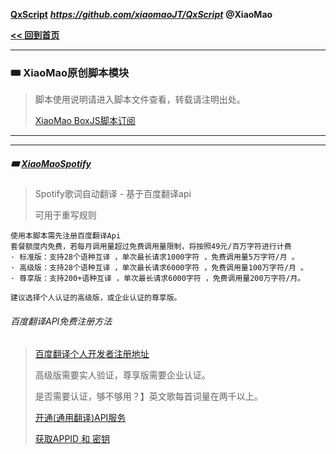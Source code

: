 **[QxScript](https://github.com/xiaomaoJT/QxScript)**   ***https://github.com/xiaomaoJT/QxScript***  **@XiaoMao**

**[<< 回到首页](https://github.com/xiaomaoJT/QxScript)** 


------


### 🎟 XiaoMao原创脚本模块

> 脚本使用说明请进入脚本文件查看，转载请注明出处。
>
> [XiaoMao BoxJS脚本订阅](https://raw.githubusercontent.com/xiaomaoJT/QxScript/main/rewrite/boxJS/XiaoMao.json)



------------
------------

##### 🎟  [XiaoMaoSpotify](https://raw.githubusercontent.com/xiaomaoJT/QxScript/main/rewrite/boxJS/XiaoMaoSpotify.js)
> Spotify歌词自动翻译 - 基于百度翻译api
>
> 可用于重写规则

```text
使用本脚本需先注册百度翻译Api
套餐额度内免费，若每月调用量超过免费调用量限制，将按照49元/百万字符进行计费
· 标准版：支持28个语种互译 ，单次最长请求1000字符 ，免费调用量5万字符/月 。
· 高级版：支持28个语种互译 ，单次最长请求6000字符 ，免费调用量100万字符/月 。
· 尊享版：支持200+语种互译 ，单次最长请求6000字符 ，免费调用量200万字符/月。

建议选择个人认证的高级版，或企业认证的尊享版。
```
###### 百度翻译API免费注册方法

> [百度翻译个人开发者注册地址](http://api.fanyi.baidu.com/register)
>
> 高级版需要实人验证，尊享版需要企业认证。
>
> 是否需要认证，够不够用？】英文歌每首词量在两千以上。
>
> [开通(通用翻译)API服务](http://api.fanyi.baidu.com/register)
>
> [获取APPID 和 密钥](http://api.fanyi.baidu.com/manage/developer)
